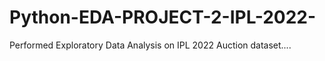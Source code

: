 # Python-EDA-PROJECT-2-IPL-2022-

Performed Exploratory Data Analysis on IPL 2022 Auction dataset....
